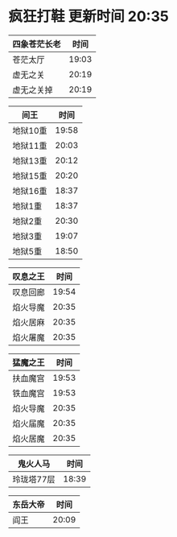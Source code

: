 # 疯狂打鞋 更新时间 20:35

| 四象苍茫长老   | 时间    |
|--------|-------|
| 苍茫太厅 | 19:03 |
| 虚无之关 | 20:19 |
| 虚无之关掉 | 20:19 |

| 间王   | 时间    |
|--------|-------|
| 地狱10重 | 19:58 |
| 地狱11重 | 20:03 |
| 地狱13重 | 20:12 |
| 地狱15重 | 20:20 |
| 地狱16重 | 18:37 |
| 地狱1重 | 18:37 |
| 地狱2重 | 20:30 |
| 地狱3重 | 19:07 |
| 地狱5重 | 18:50 |

| 叹息之王   | 时间    |
|--------|-------|
| 叹息回廊 | 19:54 |
| 焰火导魔 | 20:35 |
| 焰火居麻 | 20:35 |
| 焰火屠魔 | 20:35 |

| 猛魔之王   | 时间    |
|--------|-------|
| 扶血魔宫 | 19:53 |
| 铁血魔宫 | 19:53 |
| 焰火导魔 | 20:35 |
| 焰火届魔 | 20:35 |
| 焰火居魔 | 20:35 |

| 鬼火人马   | 时间    |
|--------|-------|
| 玲珑塔77层 | 18:39 |

| 东岳大帝   | 时间    |
|--------|-------|
| 阎王 | 20:09 |